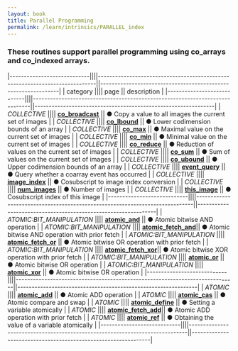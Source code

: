 ```yaml
---
layout: book
title: Parallel Programming
permalink: /learn/intrinsics/PARALLEL_index
---
```

### These routines support parallel programming using co_arrays and co_indexed arrays.

|----------------------------||||-----------------------------------------------------------------------------||---------------------------------------------------------------|
| category                   |||| page                                                                        || description                                                   |
|----------------------------||||-----------------------------------------------------------------------------||---------------------------------------------------------------|
| *COLLECTIVE*               |||| [__co\_broadcast__]({{site.baseurl}}/learn/intrinsics/CO_BROADCAST)         || &#9679; Copy a value to all images the current set of images  |
| *COLLECTIVE*               |||| [__co\_lbound__]({{site.baseurl}}/learn/intrinsics/CO_LBOUND)               || &#9679; Lower codimension bounds of an array                  |
| *COLLECTIVE*               |||| [__co\_max__]({{site.baseurl}}/learn/intrinsics/CO_MAX)                     || &#9679; Maximal value on the current set of images            |
| *COLLECTIVE*               |||| [__co\_min__]({{site.baseurl}}/learn/intrinsics/CO_MIN)                     || &#9679; Minimal value on the current set of images            |
| *COLLECTIVE*               |||| [__co\_reduce__]({{site.baseurl}}/learn/intrinsics/CO_REDUCE)               || &#9679; Reduction of values on the current set of images      |
| *COLLECTIVE*               |||| [__co\_sum__]({{site.baseurl}}/learn/intrinsics/CO_SUM)                     || &#9679; Sum of values on the current set of images            |
| *COLLECTIVE*               |||| [__co\_ubound__]({{site.baseurl}}/learn/intrinsics/CO_UBOUND)               || &#9679; Upper codimension bounds of an array                  |
| *COLLECTIVE*               |||| [__event\_query__]({{site.baseurl}}/learn/intrinsics/EVENT_QUERY)           || &#9679; Query whether a coarray event has occurred            |
| *COLLECTIVE*               |||| [__image\_index__]({{site.baseurl}}/learn/intrinsics/IMAGE_INDEX)           || &#9679; Cosubscript to image index conversion                 |
| *COLLECTIVE*               |||| [__num\_images__]({{site.baseurl}}/learn/intrinsics/NUM_IMAGES)             || &#9679; Number of images                                      |
| *COLLECTIVE*               |||| [__this\_image__]({{site.baseurl}}/learn/intrinsics/THIS_IMAGE)             || &#9679; Cosubscript index of this image                       |
|----------------------------||||-----------------------------------------------------------------------------||---------------------------------------------------------------|
| *ATOMIC:BIT\_MANIPULATION* |||| [__atomic\_and__]({{site.baseurl}}/learn/intrinsics/ATOMIC_AND)             || &#9679; Atomic bitwise AND operation                          |
| *ATOMIC:BIT\_MANIPULATION* |||| [__atomic\_fetch\_and__]({{site.baseurl}}/learn/intrinsics/ATOMIC_FETCH_AND)|| &#9679; Atomic bitwise AND operation with prior fetch         |
| *ATOMIC:BIT\_MANIPULATION* |||| [__atomic\_fetch\_or__]({{site.baseurl}}/learn/intrinsics/ATOMIC_FETCH_OR)  || &#9679; Atomic bitwise OR operation with prior fetch          |
| *ATOMIC:BIT\_MANIPULATION* |||| [__atomic\_fetch\_xor__]({{site.baseurl}}/learn/intrinsics/ATOMIC_FETCH_XOR)|| &#9679; Atomic bitwise XOR operation with prior fetch         |
| *ATOMIC:BIT\_MANIPULATION* |||| [__atomic\_or__]({{site.baseurl}}/learn/intrinsics/ATOMIC_OR)               || &#9679; Atomic bitwise OR operation                           |
| *ATOMIC:BIT\_MANIPULATION* |||| [__atomic\_xor__]({{site.baseurl}}/learn/intrinsics/ATOMIC_XOR)             || &#9679; Atomic bitwise OR operation                           |
|----------------------------||||-----------------------------------------------------------------------------||---------------------------------------------------------------|
| *ATOMIC*                   |||| [__atomic\_add__]({{site.baseurl}}/learn/intrinsics/ATOMIC_ADD)             || &#9679; Atomic ADD operation                                  |
| *ATOMIC*                   |||| [__atomic\_cas__]({{site.baseurl}}/learn/intrinsics/ATOMIC_CAS)             || &#9679; Atomic compare and swap                               |
| *ATOMIC*                   |||| [__atomic\_define__]({{site.baseurl}}/learn/intrinsics/ATOMIC_DEFINE)       || &#9679; Setting a variable atomically                         |
| *ATOMIC*                   |||| [__atomic\_fetch\_add__]({{site.baseurl}}/learn/intrinsics/ATOMIC_FETCH_ADD)|| &#9679; Atomic ADD operation with prior fetch                 |
| *ATOMIC*                   |||| [__atomic\_ref__]({{site.baseurl}}/learn/intrinsics/ATOMIC_REF)             || &#9679; Obtaining the value of a variable atomically          |
|----------------------------||||-----------------------------------------------------------------------------||---------------------------------------------------------------|
